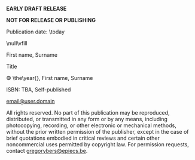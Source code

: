 **EARLY DRAFT RELEASE**

**NOT FOR RELEASE OR PUBLISHING**

Publication date: \today

\null\vfill

First name, Surname

Title

© \the\year{}, First name, Surname

ISBN: TBA, Self-published

email@user.domain

All rights reserved. No part of this publication may be reproduced, distributed, or transmitted in any form or by any means, including photocopying, recording, or other electronic or mechanical methods, without the prior written permission of the publisher, except in the case of brief quotations embodied in critical reviews and certain other noncommercial uses permitted by copyright law. For permission requests, contact gregorybers@epiecs.be.
